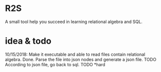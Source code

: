 # R2S
A small tool help you succeed in learning relational algebra and SQL.

# idea & todo
10/15/2018:
  Make it executable and able to read files contain relational algebra. Done.
  Parse the file into json nodes and generate a json file. TODO
  According to json file, go back to sql. TODO *hard
